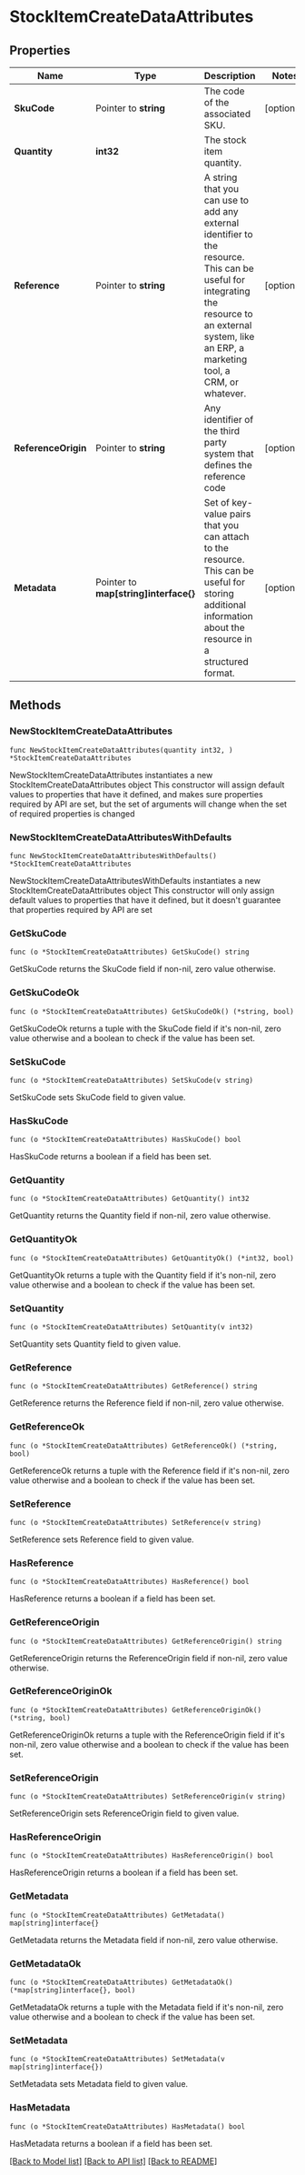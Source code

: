 # StockItemCreateDataAttributes

## Properties

Name | Type | Description | Notes
------------ | ------------- | ------------- | -------------
**SkuCode** | Pointer to **string** | The code of the associated SKU. | [optional] 
**Quantity** | **int32** | The stock item quantity. | 
**Reference** | Pointer to **string** | A string that you can use to add any external identifier to the resource. This can be useful for integrating the resource to an external system, like an ERP, a marketing tool, a CRM, or whatever. | [optional] 
**ReferenceOrigin** | Pointer to **string** | Any identifier of the third party system that defines the reference code | [optional] 
**Metadata** | Pointer to **map[string]interface{}** | Set of key-value pairs that you can attach to the resource. This can be useful for storing additional information about the resource in a structured format. | [optional] 

## Methods

### NewStockItemCreateDataAttributes

`func NewStockItemCreateDataAttributes(quantity int32, ) *StockItemCreateDataAttributes`

NewStockItemCreateDataAttributes instantiates a new StockItemCreateDataAttributes object
This constructor will assign default values to properties that have it defined,
and makes sure properties required by API are set, but the set of arguments
will change when the set of required properties is changed

### NewStockItemCreateDataAttributesWithDefaults

`func NewStockItemCreateDataAttributesWithDefaults() *StockItemCreateDataAttributes`

NewStockItemCreateDataAttributesWithDefaults instantiates a new StockItemCreateDataAttributes object
This constructor will only assign default values to properties that have it defined,
but it doesn't guarantee that properties required by API are set

### GetSkuCode

`func (o *StockItemCreateDataAttributes) GetSkuCode() string`

GetSkuCode returns the SkuCode field if non-nil, zero value otherwise.

### GetSkuCodeOk

`func (o *StockItemCreateDataAttributes) GetSkuCodeOk() (*string, bool)`

GetSkuCodeOk returns a tuple with the SkuCode field if it's non-nil, zero value otherwise
and a boolean to check if the value has been set.

### SetSkuCode

`func (o *StockItemCreateDataAttributes) SetSkuCode(v string)`

SetSkuCode sets SkuCode field to given value.

### HasSkuCode

`func (o *StockItemCreateDataAttributes) HasSkuCode() bool`

HasSkuCode returns a boolean if a field has been set.

### GetQuantity

`func (o *StockItemCreateDataAttributes) GetQuantity() int32`

GetQuantity returns the Quantity field if non-nil, zero value otherwise.

### GetQuantityOk

`func (o *StockItemCreateDataAttributes) GetQuantityOk() (*int32, bool)`

GetQuantityOk returns a tuple with the Quantity field if it's non-nil, zero value otherwise
and a boolean to check if the value has been set.

### SetQuantity

`func (o *StockItemCreateDataAttributes) SetQuantity(v int32)`

SetQuantity sets Quantity field to given value.


### GetReference

`func (o *StockItemCreateDataAttributes) GetReference() string`

GetReference returns the Reference field if non-nil, zero value otherwise.

### GetReferenceOk

`func (o *StockItemCreateDataAttributes) GetReferenceOk() (*string, bool)`

GetReferenceOk returns a tuple with the Reference field if it's non-nil, zero value otherwise
and a boolean to check if the value has been set.

### SetReference

`func (o *StockItemCreateDataAttributes) SetReference(v string)`

SetReference sets Reference field to given value.

### HasReference

`func (o *StockItemCreateDataAttributes) HasReference() bool`

HasReference returns a boolean if a field has been set.

### GetReferenceOrigin

`func (o *StockItemCreateDataAttributes) GetReferenceOrigin() string`

GetReferenceOrigin returns the ReferenceOrigin field if non-nil, zero value otherwise.

### GetReferenceOriginOk

`func (o *StockItemCreateDataAttributes) GetReferenceOriginOk() (*string, bool)`

GetReferenceOriginOk returns a tuple with the ReferenceOrigin field if it's non-nil, zero value otherwise
and a boolean to check if the value has been set.

### SetReferenceOrigin

`func (o *StockItemCreateDataAttributes) SetReferenceOrigin(v string)`

SetReferenceOrigin sets ReferenceOrigin field to given value.

### HasReferenceOrigin

`func (o *StockItemCreateDataAttributes) HasReferenceOrigin() bool`

HasReferenceOrigin returns a boolean if a field has been set.

### GetMetadata

`func (o *StockItemCreateDataAttributes) GetMetadata() map[string]interface{}`

GetMetadata returns the Metadata field if non-nil, zero value otherwise.

### GetMetadataOk

`func (o *StockItemCreateDataAttributes) GetMetadataOk() (*map[string]interface{}, bool)`

GetMetadataOk returns a tuple with the Metadata field if it's non-nil, zero value otherwise
and a boolean to check if the value has been set.

### SetMetadata

`func (o *StockItemCreateDataAttributes) SetMetadata(v map[string]interface{})`

SetMetadata sets Metadata field to given value.

### HasMetadata

`func (o *StockItemCreateDataAttributes) HasMetadata() bool`

HasMetadata returns a boolean if a field has been set.


[[Back to Model list]](../README.md#documentation-for-models) [[Back to API list]](../README.md#documentation-for-api-endpoints) [[Back to README]](../README.md)


